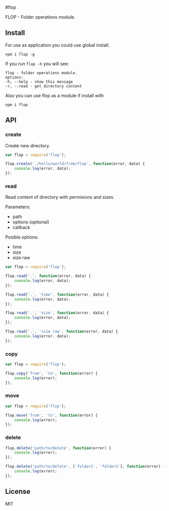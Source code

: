 #flop

FLOP - Folder operations module.

## Install
For use as application you could use global install.

```
npm i flop -g
```

If you run `flop -h` you will see:

```
flop - folder operations module.
options:
-h, --help - show this message
-r, --read - get directory content
```

Also you can use flop as a module if install with
```
npm i flop
```

## API

### create
Create new directory.

```js
var flop = require('flop');

flop.create('./hello/world/from/flop', function(error, data) {
    console.log(error, data);
});
```

### read
Read content of directory with permisions and sizes.

Parameters:
- path
- options (optional)
- callback

Posible options:
- time
- size
- size raw

```js
var flop = require('flop');

flop.read('.', function(error, data) {
    console.log(error, data);
});

flop.read('.', 'time', function(error, data) {
    console.log(error, data);
});

flop.read('.', 'size', function(error, data) {
    console.log(error, data);
});

flop.read('.', 'size raw', function(error, data) {
    console.log(error, data);
});
```
### copy

```js
var flop = require('flop');

flop.copy('from', 'to', function(error) {
    console.log(error);
});
```

### move

```js
var flop = require('flop');

flop.move('from', 'to', function(error) {
    console.log(error);
});
```

### delete

```js
flop.delete('path/to/delete', function(error) {
    console.log(error);
});

flop.delete('path/to/delete', ['folder1', 'folder2'], function(error) {
    console.log(error);
});
```

## License

MIT

